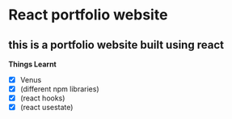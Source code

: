 # React portfolio website #

## this is a portfolio website built using react ##

**Things Learnt**
- [x] Venus
-[x] (different npm libraries)
-[x] (react hooks)
-[x] (react usestate)
